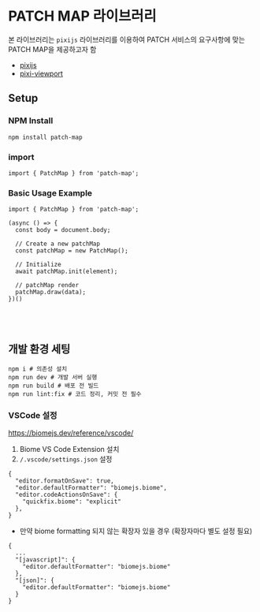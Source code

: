 # PATCH MAP 라이브러리

본 라이브러리는 `pixijs` 라이브러리를 이용하여 PATCH 서비스의 요구사항에 맞는 PATCH MAP을 제공하고자 함

- [pixijs](https://github.com/pixijs/pixijs)
- [pixi-viewport](https://github.com/pixi-viewport/pixi-viewport)


## Setup

### NPM Install
```
npm install patch-map
```

### import
```
import { PatchMap } from 'patch-map';
```

### Basic Usage Example
```
import { PatchMap } from 'patch-map';

(async () => {
  const body = document.body;

  // Create a new patchMap
  const patchMap = new PatchMap();

  // Initialize
  await patchMap.init(element);

  // patchMap render
  patchMap.draw(data);
})()
```


<br/>
<br/>

## 개발 환경 세팅
```
npm i # 의존성 설치
npm run dev # 개발 서버 실행
npm run build # 배포 전 빌드
npm run lint:fix # 코드 정리, 커밋 전 필수
```

### VSCode 설정

https://biomejs.dev/reference/vscode/

1. Biome VS Code Extension 설치
2. `/.vscode/settings.json` 설정
```
{
  "editor.formatOnSave": true,
  "editor.defaultFormatter": "biomejs.biome",
  "editor.codeActionsOnSave": {
    "quickfix.biome": "explicit"
  },
}
```
- 만약 biome formatting 되지 않는 확장자 있을 경우 (확장자마다 별도 설정 필요)
```
{
  ...
  "[javascript]": {
    "editor.defaultFormatter": "biomejs.biome"
  },
  "[json]": {
    "editor.defaultFormatter": "biomejs.biome"
  }
}
```

